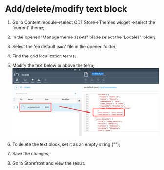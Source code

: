 # Add/delete/modify text block 

1. Go to Content module->select ODT Store->Themes widget ->select the 'current' theme;

1. In the opened 'Manage theme assets' blade select the 'Locales' folder;

1. Select the 'en.default.json' file in the opened folder;

1. Find the grid localization terms;

1. Modify the text below or above the term;
![Modify text](media/screen-modify-text.png)
1. To delete the text block, set it as an empty string ("");

1. Save the changes;

1. Go to Storefront and view the result.